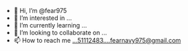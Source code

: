 - 👋 Hi, I’m @fear975
- 👀 I’m interested in ...
- 🌱 I’m currently learning ...
- 💞️ I’m looking to collaborate on ...
- 📫 How to reach me ...51112483....fearnavy975@gmail.com

<!---
fear975/fear975 is a ✨ special ✨ repository because its `README.md` (this file) appears on your GitHub profile.
You can click the Preview link to take a look at your changes.


